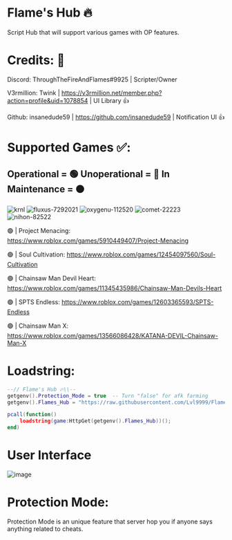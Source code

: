 # Flame's Hub 🔥

Script Hub that will support various games with OP features.

# Credits: 👀
Discord: ThroughTheFireAndFlames#9925 | Scripter/Owner


V3rmillion: Twink | https://v3rmillion.net/member.php?action=profile&uid=1078854 | UI Library 👍

Github: insanedude59 | https://github.com/insanedude59 | Notification UI 👍

# Supported Games ✅:
Operational = 🟢 Unoperational = 🔴 In Maintenance = 🟠
-------------------------------------------------------------------------------
![krnl](https://github.com/Lvl9999/Flames/assets/123672448/6e9e0eb0-72f3-4677-833b-4092e785636b) ![fluxus-7292021](https://github.com/Lvl9999/Flames/assets/123672448/6671ba28-1c94-491f-a489-d0c185ca8a1f) ![oxygenu-112520](https://github.com/Lvl9999/Flames/assets/123672448/385fbf5b-dd3c-460b-b877-f22d6cd4a9db) ![comet-22223](https://github.com/Lvl9999/Flames/assets/123672448/b7f822b9-cc79-41ee-9bf9-daad11d9eb0d) ![nihon-82522](https://github.com/Lvl9999/Flames/assets/123672448/471002c9-9647-40c1-b7f0-88215166dbea)

🟢 | Project Menacing: https://www.roblox.com/games/5910449407/Project-Menacing

🟢 | Soul Cultivation: https://www.roblox.com/games/12454097560/Soul-Cultivation

🟢 | Chainsaw Man Devil Heart: https://www.roblox.com/games/11345435986/Chainsaw-Man-Devils-Heart

🟢 | SPTS Endless: https://www.roblox.com/games/12603365593/SPTS-Endless

🟢 | Chainsaw Man X: https://www.roblox.com/games/13566086428/KATANA-DEVIL-Chainsaw-Man-X

# Loadstring:
```lua
--// Flame's Hub 🔥\\--
getgenv().Protection_Mode = true  -- Turn "false" for afk farming
getgenv().Flames_Hub = "https://raw.githubusercontent.com/Lvl9999/Flames/main/Source";

pcall(function()
    loadstring(game:HttpGet(getgenv().Flames_Hub))();
end)
```

# User Interface
![image](https://github.com/Lvl9999/Flames/assets/123672448/9250a851-734c-4862-8b99-6506443c307a)

# Protection Mode:
Protection Mode is an unique feature that server hop you if anyone says anything related to cheats.
